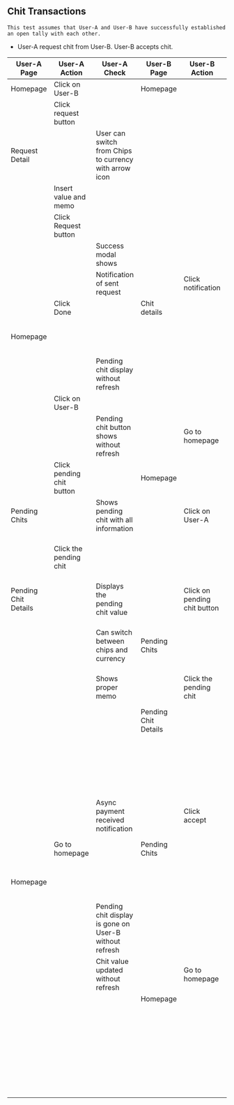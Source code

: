 ## Chit Transactions
    This test assumes that User-A and User-B have successfully established an open tally with each other.

- User-A request chit from User-B. User-B accepts chit.




| User-A Page          | User-A Action             | User-A Check                                           | User-B Page          | User-B Action                | User-B Check                                           |
| -------------------- | ------------------------- | ------------------------------------------------------ | -------------------- | ---------------------------- | ------------------------------------------------------ |
| Homepage             | Click on User-B           |                                                        | Homepage             |                              |                                                        |
|                      | Click request button      |                                                        |                      |                              |                                                        |
| Request Detail       |                           | User can switch from Chips to currency with arrow icon |                      |                              |                                                        |
|                      | Insert value and memo     |                                                        |                      |                              |                                                        |
|                      | Click Request button      |                                                        |                      |                              |                                                        |
|                      |                           | Success modal shows                                    |                      |                              | Notification of request shows                          |
|                      |                           | Notification of sent request                           |                      | Click notification           |                                                        |
|                      | Click Done                |                                                        | Chit details         |                              |                                                        |
| Homepage             |                           |                                                        |                      |                              | Displays the pending chit value                        |
|                      |                           | Pending chit display without refresh                   |                      |                              | Can switch between chits and currency                  |
|                      | Click on User-B           |                                                        |                      |                              | Is able to edit memo                                   |
|                      |                           | Pending chit button shows without refresh              |                      | Go to homepage               |                                                        |
|                      | Click pending chit button |                                                        | Homepage             |                              | Pending chit display without refresh                   |
| Pending Chits        |                           | Shows pending chit with all information                |                      | Click on User-A              |                                                        |
|                      | Click the pending chit    |                                                        |                      |                              | Pending chit button shows without refresh              |
| Pending Chit Details |                           | Displays the pending chit value                        |                      | Click on pending chit button |                                                        |
|                      |                           | Can switch between chips and currency                  | Pending Chits        |                              | Shows pending chit with accept and reject button       |
|                      |                           | Shows proper memo                                      |                      | Click the pending chit       |                                                        |
|                      |                           |                                                        | Pending Chit Details |                              | Displays the pending chit value                        |
|                      |                           |                                                        |                      |                              | Can switch between chits and currency                  |
|                      |                           |                                                        |                      |                              | Is able to edit memo                                   |
|                      |                           | Async payment received notification                    |                      | Click accept                 |                                                        |
|                      | Go to homepage            |                                                        | Pending Chits        |                              | Navigates to Pending Chit page                         |
| Homepage             |                           |                                                        |                      |                              | Async payment sent notification                        |
|                      |                           | Pending chit display is gone on User-B without refresh |                      |                              | Pending chit is gone                                   |
|                      |                           | Chit value updated without refresh                     |                      | Go to homepage               |                                                        |
|                      |                           |                                                        | Homepage             |                              |                                                        |
|                      |                           |                                                        |                      |                              | Pending chit display is gone on User-A without refresh |
|                      |                           |                                                        |                      |                              | Chit value updated without refresh                     |